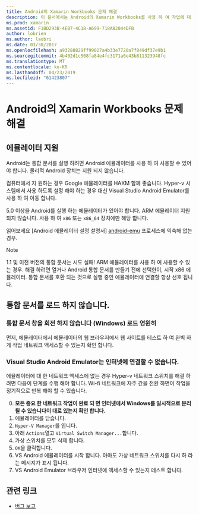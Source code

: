 ```yaml
---
title: Android의 Xamarin Workbooks 문제 해결
description: 이 문서에서는 Android의 Xamarin Workbooks를 사용 하 여 작업에 대 한 문제 해결 팁을 제공 합니다. 에뮬레이터 지원, 로드 되지 않습니다는 통합 문서 및 기타 항목에 설명 합니다.
ms.prod: xamarin
ms.assetid: F1BD293B-4EB7-4C18-A699-718AB2844DFB
author: lobrien
ms.author: laobri
ms.date: 03/30/2017
ms.openlocfilehash: a93288829ff99027a4b33e7720a7f849df37e9b1
ms.sourcegitcommit: 4b402d1c508fa84e4fc3171a6e43b811323948fc
ms.translationtype: MT
ms.contentlocale: ko-KR
ms.lasthandoff: 04/23/2019
ms.locfileid: "61423807"
---
```

# <a name="troubleshooting-xamarin-workbooks-on-android"></a>Android의 Xamarin Workbooks 문제 해결

## <a name="emulator-support"></a>에뮬레이터 지원

Android는 통합 문서를 실행 하려면 Android 에뮬레이터를 사용 하 여 사용할 수 있어야 합니다. 물리적 Android 장치는 지원 되지 않습니다.

컴퓨터에서 지 원하는 경우 Google 에뮬레이터를 HAXM 함께 좋습니다.
Hyper-v 시스템에서 사용 하도록 설정 해야 하는 경우 대신 Visual Studio Android Emulator를 사용 하 여 이동 합니다.

5.0 이상을 Android를 실행 하는 에뮬레이터가 있어야 합니다. ARM 에뮬레이터 지원 되지 않습니다. 사용 하 여 `x86` 또는 `x86_64` 장치에만 해당 합니다.

읽어보세요 [Android 에뮬레이터 설정 설명서] [ android-emu] 프로세스에 익숙해 없는 경우.

> [!NOTE]
> 1.1 및 이전 버전의 통합 문서는 시도 실패! ARM 에뮬레이터를 사용 하 여 사용할 수 있는 경우. 해결 하려면 열거나 Android 통합 문서를 만들기 전에 선택한이, 시작 x86 에뮬레이터. 통합 문서를 호환 되는 것으로 실행 중인 에뮬레이터에 연결할 항상 선호 됩니다.

## <a name="workbooks-wont-load"></a>통합 문서를 로드 하지 않습니다.

### <a name="workbook-window-spins-forever-never-loads-windows"></a>통합 문서 창을 회전 하지 않습니다 (Windows) 로드 영원히

먼저, 에뮬레이터에서 에뮬레이터의 웹 브라우저에서 웹 사이트를 테스트 하 여 완벽 하 게 작업 네트워크 액세스할 수 있는지 확인 합니다.

### <a name="visual-studio-android-emulator-cannot-connect-to-the-internet"></a>Visual Studio Android Emulator는 인터넷에 연결할 수 없습니다.

에뮬레이터에 대 한 네트워크 액세스에 없는 경우 Hyper-v 네트워크 스위치를 해결 하려면 다음이 단계를 수행 해야 합니다. Wi-fi 네트워크에 자주 간을 전환 하면이 작업을 정기적으로 반복 해야 할 수 있습니다.

0. **모든 중요 한 네트워크 작업이 완료 되 면 인터넷에서 Windows를 일시적으로 분리 될 수 있습니다이 대로 있는지 확인 합니다.**
1. 에뮬레이터를 닫습니다.
2. `Hyper-V Manager`를 엽니다.
3. 아래 `Actions`열고 `Virtual Switch Manager...`합니다.
4. 가상 스위치를 모두 삭제 합니다.
5. `OK`을 클릭합니다.
6. VS Android 에뮬레이터를 시작 합니다. 아마도 가상 네트워크 스위치를 다시 하 라는 메시지가 표시 됩니다.
7. VS Android Emulator 브라우저 인터넷에 액세스할 수 있는지 테스트 합니다.

[android-emu]: https://developer.xamarin.com/guides/android/deployment,_testing,_and_metrics/debug-on-emulator/


## <a name="related-links"></a>관련 링크

- [버그 보고](~/tools/workbooks/install.md#reporting-bugs)
